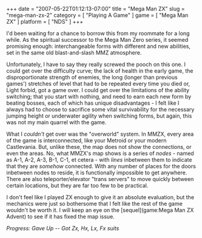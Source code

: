 +++
date = "2007-05-22T01:12:13-07:00"
title = "Mega Man ZX"
slug = "mega-man-zx-2"
category = [ "Playing A Game" ]
game = [ "Mega Man ZX" ]
platform = [ "NDS" ]
+++

I'd been waiting for a chance to borrow this from my roommate for a long while.  As the spiritual successor to the Mega Man Zero series, it seemed promising enough: interchangeable forms with different and new abilities, set in the same old blast-and-slash MMZ atmosphere.

Unfortunately, I have to say they really screwed the pooch on this one.  I could get over the difficulty curve; the lack of health in the early game, the disproportionate strength of enemies, the long (longer than previous games') stretches of level that had to be repeated every time you died or, Light forbid, got a game over.  I could get over the limitations of the ability switching; that you start with nothing, and need to earn each new form by beating bosses, each of which has unique disadvantages - I felt like I always had to choose to sacrifice some vital survivability for the necessary jumping height or underwater agility when switching forms, but again, this was not my main quarrel with the game.

What I <i>couldn't</i> get over was the "overworld" system.  In MMZX, every area of the game is interconnected, like your Metroid or your modern Castlevania.  But, unlike these, the map does not show the connections, or even the areas.  No, what MMZX's map shows is a series of <i>nodes</i> - named as A-1, A-2, A-3, B-1, C-1, et cetera - with <i>lines</i> inbetween them to indicate that they are <i>somehow</i> connected.  With any number of places for the doors inbetween nodes to reside, it is functionally impossible to get anywhere.  There are also teleporter/elevator "trans servers" to move quickly between certain locations, but they are far too few to be practical.

I don't feel like I played ZX enough to give it an absolute evaluation, but the mechanics were just so bothersome that I felt like the rest of the game wouldn't be worth it.  I will keep an eye on the [sequel](game:Mega Man ZX Advent) to see if it has fixed the map issue.

<i>Progress: Gave Up -- Got Zx, Hx, Lx, Fx suits</i>